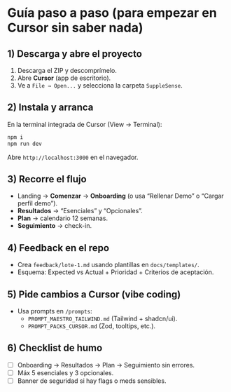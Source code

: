 
# Guía paso a paso (para empezar en Cursor sin saber nada)

## 1) Descarga y abre el proyecto
1. Descarga el ZIP y descomprímelo.
2. Abre **Cursor** (app de escritorio).
3. Ve a `File → Open...` y selecciona la carpeta `SuppleSense`.

## 2) Instala y arranca
En la terminal integrada de Cursor (View → Terminal):
```bash
npm i
npm run dev
```
Abre `http://localhost:3000` en el navegador.

## 3) Recorre el flujo
- Landing → **Comenzar** → **Onboarding** (o usa “Rellenar Demo” o “Cargar perfil demo”).
- **Resultados** → “Esenciales” y “Opcionales”.
- **Plan** → calendario 12 semanas.
- **Seguimiento** → check-in.

## 4) Feedback en el repo
- Crea `feedback/lote-1.md` usando plantillas en `docs/templates/`.
- Esquema: Expected vs Actual + Prioridad + Criterios de aceptación.

## 5) Pide cambios a Cursor (vibe coding)
- Usa prompts en `/prompts`:
  - `PROMPT_MAESTRO_TAILWIND.md` (Tailwind + shadcn/ui).
  - `PROMPT_PACKS_CURSOR.md` (Zod, tooltips, etc.).

## 6) Checklist de humo
- [ ] Onboarding → Resultados → Plan → Seguimiento sin errores.
- [ ] Máx 5 esenciales y 3 opcionales.
- [ ] Banner de seguridad si hay flags o meds sensibles.
